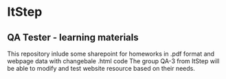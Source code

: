 # ItStep
## QA Tester - learning materials
This repository inlude some sharepoint for homeworks in .pdf format and webpage data with changebale .html code
The group QA-3 from ItStep will be able to modify and test website resource based on their needs.

